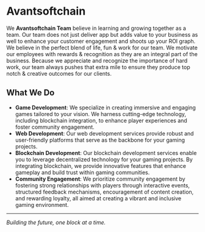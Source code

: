 # Avantsoftchain

We **Avantsoftchain Team** believe in learning and growing together as a team. Our team does not just deliver app but adds value to your business as well to enhance your customer engagement and shoots up your ROI graph. We believe in the perfect blend of life, fun & work for our team. We motivate our employees with rewards & recognition as they are an integral part of the business. Because we appreciate and recognize the importance of hard work, our team always pushes that extra mile to ensure they produce top notch & creative outcomes for our clients.

## What We Do

- **Game Development**: We specialize in creating immersive and engaging games tailored to your vision. We harness cutting-edge technology, including blockchain integration, to enhance player experiences and foster community engagement.
- **Web Development**: Our web development services provide robust and user-friendly platforms that serve as the backbone for your gaming projects.
- **Blockchain Development**: Our blockchain development services enable you to leverage decentralized technology for your gaming projects. By integrating blockchain, we provide innovative features that enhance gameplay and build trust within gaming communities.
- **Community Engagement**: We prioritize community engagement by fostering strong relationships with players through interactive events, structured feedback mechanisms, encouragement of content creation, and rewarding loyalty, all aimed at creating a vibrant and inclusive gaming environment.


---
*Building the future, one block at a time.*
